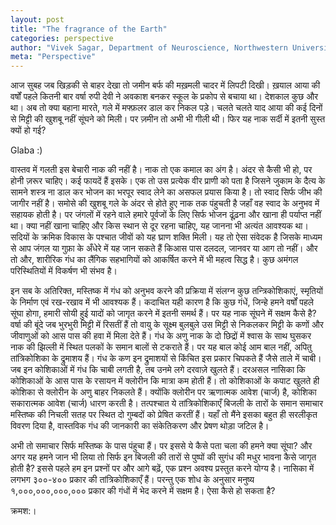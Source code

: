 ```yaml
---
layout: post
title: "The fragrance of the Earth"
categories: perspective
author: "Vivek Sagar, Department of Neuroscience, Northwestern University"
meta: "Perspective"
---
```


आज सुबह जब खिड़की से बाहर देखा तो जमीन बर्फ की मख़मली चादर में लिपटी दिखी। ख़याल आया की वर्षों पहले कितनी बार वर्षा रुपी देवी ने अवकाश बनकर स्कूल के प्रकोप से बचाया था। देशकाल कुछ और था। अब तो क्या बहाना मारते, गले में मफ्फ़लर डाल कर निकल पड़े। चलते चलते याद आया की कई दिनों से मिट्टी की खुशबू नहीं सूंघने को मिली। पर ज़मीन तो अभी भी गीली थी। फिर यह नाक सर्दी में इतनी सुस्त क्यों हो गई?

Glaba :)

वास्तव में गलती इस बेचारी नाक की नहीं है। नाक तो एक कमाल का अंग है। अंदर से कैसी भी हो, पर होनी ज़रूर चाहिए। कई फायदें हैं इसके। एक तो उस प्रत्येक वीर प्राणी को पता है जिसने जुकाम के दैत्य के सामने शस्त्र ना डाल कर भोजन का भरपूर स्वाद लेने का असफल प्रयास किया है। तो स्वाद सिर्फ जीभ की जागीर नहीं है। समोसे की खुशबू गले के अंदर से होते हुए नाक तक पंहुचती है जहाँ वह स्वाद के अनुभव में सहायक होती है। पर जंगलों में रहने वाले हमारे पूर्वजों के लिए सिर्फ भोजन ढूंढ़ना और खाना ही पर्याप्त नहीं था। क्या नहीं खाना चाहिए और किस स्थान से दूर रहना चाहिए, यह जानना भी अत्यंत आवश्यक था। सदियों के क्रमिक विकास के पश्चात जीवों को यह घ्राण शक्ति मिली। यह तो ऐसा संवेदक है जिसके माध्यम से आप जंगल या गुफ़ा के अँधेरे में यह जान सकते हैं किआस पास दलदल, जानवर या आग तो नहीं। और तो और, शारीरिक गंध का लैंगिक सहभागियों को आकर्षित करने में भी महत्व सिद्ध है। कुछ अमंगल परिस्थितियों में विकर्षण भी संभव है।  

इन सब के अतिरिक्त, मस्तिष्क में गंध को अनुभव करने की प्रक्रिया में संलग्न कुछ तन्त्रिकोशिकाएं, स्मृतियों के निर्माण एवं रख-रखाव में भी आवश्यक हैं। कदाचित यही कारण है कि कुछ गंधें, जिन्हे हमने वर्षों पहले सूंघा होगा, हमारी सोयी हुई यादों को जागृत करने में इतनी समर्थ हैं। पर यह नाक सूंघने में सक्षम कैसे है? वर्षा की बूंदे जब भुरभुरी मिट्टी में रिसतीं हैं तो वायु के सूक्ष्म बुलबुले उस मिट्टी से निकलकर मिट्टी के कणों और जीवाणुओं को आस पास की हवा में मिला देते हैं। गंध के अणु नाक के दो छिद्रों में श्वास के साथ घुसकर नाक की झिल्ली में स्थित पलकों के समान बालों से टकराते हैं। पर यह बाल कोई आम बाल नहीं, अपितु तांत्रिकोशिका के द्रुमाशय हैं। गंध के कण इन द्रुमाशयों से किंचित इस प्रकार चिपकते हैं जैसे ताले में चाबी। जब इन कोशिकाओं में गंध कि चाबी लगती है, तब उनमे लगे दरवाज़े खुलते हैं। दरअसल नासिका कि कोशिकाओं के आस पास के रसायन में क्लोरीन कि मात्रा कम होती हैं। तो कोशिकाओं के कपाट खुलते ही कोशिका से क्लोरीन के अणु बाहर निकलते हैं। क्योंकि क्लोरीन पर ऋणात्मक आवेश (चार्ज) है, कोशिका सकारात्मक आवेश (चार्ज) धारण करती है। तत्पश्चात ये तांत्रिकोशिकाएँ बिजली के तारों के समान समाचार मस्तिष्क की निचली सतह पर स्थित दो गुम्बदों को प्रेषित करतीं हैं। यहाँ तो मैंने इसका बहुत ही सरलीकृत विवरण दिया है, वास्तविक गंध की जानकारी का संकेतिकरण और प्रेषण थोड़ा जटिल है।   

अभी तो समाचार सिर्फ मस्तिष्क के पास पंहुचा हैं। पर इससे ये कैसे पता चला की हमने क्या सूंघा? और अगर यह हमने जान भी लिया तो सिर्फ इन बिजली की तारों से पुष्पों की सुगंध की मधुर भावना कैसे जागृत होती है? इससे पहले हम इन प्रश्नों पर और आगे बढ़ें, एक प्रश्न अवश्य प्रस्तुत करने योग्य है। नासिका में लगभग ३००-४०० प्रकार की तांत्रिकोशिकाएँ हैं। परन्तु एक शोध के अनुसार मनुष्य १,०००,०००,०००,००० प्रकार की गंधों में भेद करने में सक्षम है। ऐसा कैसे हो सकता है?

क्रमश:।
